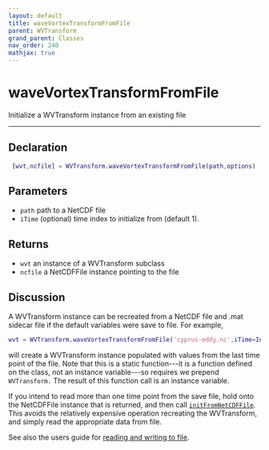```yaml
---
layout: default
title: waveVortexTransformFromFile
parent: WVTransform
grand_parent: Classes
nav_order: 240
mathjax: true
---
```


#  waveVortexTransformFromFile

Initialize a WVTransform instance from an existing file


---

## Declaration
```matlab
 [wvt,ncfile] = WVTransform.waveVortexTransformFromFile(path,options)
```
## Parameters
+ `path`  path to a NetCDF file
+ `iTime`  (optional) time index to initialize from (default 1).

## Returns
+ `wvt`  an instance of a WVTransform subclass
+ `ncfile`  a NetCDFFile instance pointing to the file

## Discussion

  A WVTransform instance can be recreated from a NetCDF file and .mat
  sidecar file if the default variables were save to file. For example,
 
  ```matlab
  wvt = WVTransform.waveVortexTransformFromFile('cyprus-eddy.nc',iTime=Inf);
  ```
 
  will create a WVTransform instance populated with values from the last
  time point of the file. Note that this is a static function---it is a
  function defined on the class, not an instance variable---so requires we
  prepend `WVTransform.` The result of this function call is an instance
  variable.
 
  If you intend to read more than one time point from the save file, hold
  onto the NetCDFFile instance that is returned, and then call
  [`initFromNetCDFFile`](/classes/wvtransform/initfromnetcdffile.html). This
  avoids the relatively expensive operation recreating the WVTransform, and
  simply read the appropriate data from file.
 
  See also the users guide for [reading and writing to
  file](/users-guide/reading-and-writing-to-file.html).
 
            
